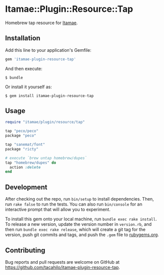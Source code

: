 # Itamae::Plugin::Resource::Tap

Homebrew tap resource for [Itamae](https://github.com/itamae-kitchen/itamae).

## Installation

Add this line to your application's Gemfile:

```ruby
gem 'itamae-plugin-resource-tap'
```

And then execute:

    $ bundle

Or install it yourself as:

    $ gem install itamae-plugin-resource-tap

## Usage

```ruby
require "itamae/plugin/resource/tap"

tap "peco/peco"
package "peco"

tap "sanemat/font"
package "ricty"

# execute `brew untap homebrew/dupes`
tap "homebrew/dupes" do
  action :delete
end
```

## Development

After checking out the repo, run `bin/setup` to install dependencies. Then, run `rake false` to run the tests. You can also run `bin/console` for an interactive prompt that will allow you to experiment.

To install this gem onto your local machine, run `bundle exec rake install`. To release a new version, update the version number in `version.rb`, and then run `bundle exec rake release`, which will create a git tag for the version, push git commits and tags, and push the `.gem` file to [rubygems.org](https://rubygems.org).

## Contributing

Bug reports and pull requests are welcome on GitHub at https://github.com/tacahilo/itamae-plugin-resource-tap.
